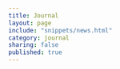 ```yaml
---
title: Journal
layout: page
include: "snippets/news.html"
category: journal
sharing: false
published: true
---
```


